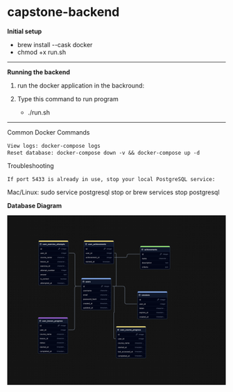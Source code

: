 # capstone-backend

**Initial setup**

- brew install --cask docker
- chmod +x run.sh

---

**Running the backend**

1. run the docker application in the backround:

2. Type this command to run program
   - ./run.sh

---

Common Docker Commands

    View logs: docker-compose logs
    Reset database: docker-compose down -v && docker-compose up -d

Troubleshooting

    If port 5433 is already in use, stop your local PostgreSQL service:

Mac/Linux: sudo service postgresql stop or brew services stop postgresql

**Database Diagram**

![db diagram](db_diagram.png)
